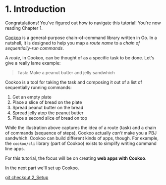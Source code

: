 # 1. Introduction

Congratulations! You've figured out how to navigate this tutorial!
You're now reading Chapter 1.

[Cookoo](https://github.com/Masterminds/cookoo) is a general-purpose
chain-of-command library written in Go. In a nutshell, it is designed to help
you map a *route name* to a *chain of sequentially-run commands*.

A *route*, in Cookoo, can be thought of as a specific task to be done.
Let's give a really lame example:

> Task: Make a peanut butter and jelly sandwhich

Cookoo is a tool for taking the task and composing it out of a list of
sequentially running commands:

1. Get an empty plate
2. Place a slice of bread on the plate
3. Spread peanut butter on the bread
4. Spread jelly atop the peanut butter
5. Place a second slice of bread on top

While the illustration above captures the idea of a route (task) and a
chain of commands (sequence of steps), Cookoo actually *can't* make you
a PBJ sandwhich. Cookoo can build different kinds of apps, though. For
example, the `cookoo/cli` library (part of Cookoo) exists to simplify
writing command line apps.

For this tutorial, the focus will be on creating **web apps with
Cookoo**.

In the next part we'll set up Cookoo.

[git checkout 2_Setup](https://github.com/Masterminds/cookoo-web-tutorial/tree/2_Setup)
